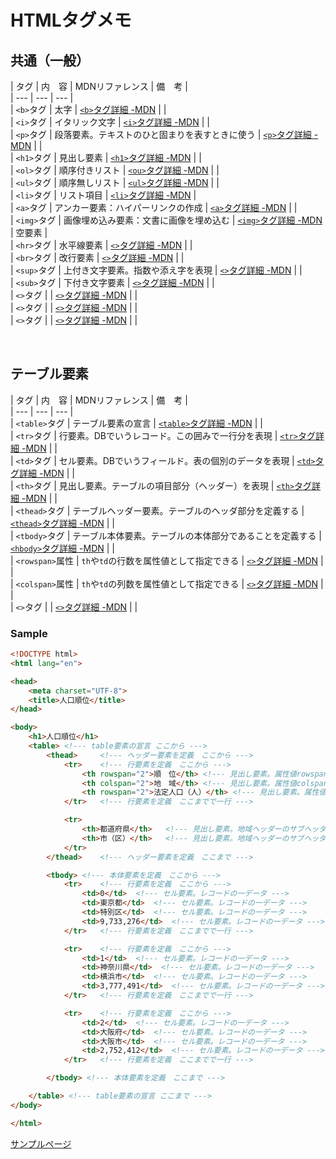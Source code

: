 # HTMLタグメモ
## 共通（一般）
| タグ | 内　容 | MDNリファレンス | 備　考 |    
| --- | --- | --- |  
| `<b>`タグ | 太字 | [`<b>`タグ詳細 -MDN](https://developer.mozilla.org/ja/docs/Web/HTML/Element/b) |  |  
| `<i>`タグ | イタリック文字 | [`<i>`タグ詳細 -MDN](https://developer.mozilla.org/ja/docs/Web/HTML/Element/i) |  |    
| `<p>`タグ | 段落要素。テキストのひと固まりを表すときに使う | [`<p>`タグ詳細 -MDN](https://developer.mozilla.org/ja/docs/Web/HTML/Element/p) |  |  
| `<h1>`タグ | 見出し要素 | [`<h1>`タグ詳細 -MDN](https://developer.mozilla.org/ja/docs/Web/HTML/Element/Heading_Elements) |  |    
| `<ol>`タグ | 順序付きリスト | [`<ou>`タグ詳細 -MDN](https://developer.mozilla.org/ja/docs/Web/HTML/Element/ol) |  |    
| `<ul>`タグ | 順序無しリスト | [`<ul>`タグ詳細 -MDN](https://developer.mozilla.org/ja/docs/Web/HTML/Element/ul) |  |    
| `<li>`タグ | リスト項目 | [`<li>`タグ詳細 -MDN](https://developer.mozilla.org/ja/docs/Web/HTML/Element/li) |  
| `<a>`タグ | アンカー要素：ハイパーリンクの作成 | [`<a>`タグ詳細 -MDN](https://developer.mozilla.org/ja/docs/Web/HTML/Element/a) |  |    
| `<img>`タグ | 画像埋め込み要素：文書に画像を埋め込む | [`<img>`タグ詳細 -MDN](https://developer.mozilla.org/ja/docs/Web/HTML/Element/img) | 空要素 |    
| `<hr>`タグ | 水平線要素 | [`<>`タグ詳細 -MDN]() |  |    
| `<br>`タグ | 改行要素 | [`<>`タグ詳細 -MDN]() |  |    
| `<sup>`タグ | 上付き文字要素。指数や添え字を表現 | [`<>`タグ詳細 -MDN]() |  |    
| `<sub>`タグ | 下付き文字要素 | [`<>`タグ詳細 -MDN]() |  |    
| `<>`タグ |  | [`<>`タグ詳細 -MDN]() |  |    
| `<>`タグ |  | [`<>`タグ詳細 -MDN]() |  |    
| `<>`タグ |  | [`<>`タグ詳細 -MDN]() |  |    
  
<br>  
  
## テーブル要素
| タグ | 内　容 | MDNリファレンス | 備　考 |    
| --- | --- | --- |  
| `<table>`タグ | テーブル要素の宣言 | [`<table>`タグ詳細 -MDN](https://developer.mozilla.org/ja/docs/Web/HTML/Element/table) |  |    
| `<tr>`タグ | 行要素。DBでいうレコード。この囲みで一行分を表現 | [`<tr>`タグ詳細 -MDN](https://developer.mozilla.org/ja/docs/Web/HTML/Element/tr) |  |    
| `<td>`タグ | セル要素。DBでいうフィールド。表の個別のデータを表現 | [`<td>`タグ詳細 -MDN](https://developer.mozilla.org/ja/docs/Web/HTML/Element/td) |  |    
| `<th>`タグ | 見出し要素。テーブルの項目部分（ヘッダー）を表現 | [`<th>`タグ詳細 -MDN](https://developer.mozilla.org/ja/docs/Web/HTML/Element/th) |  |    
| `<thead>`タグ | テーブルヘッダー要素。テーブルのヘッダ部分を定義する | [`<thead>`タグ詳細 -MDN](https://developer.mozilla.org/ja/docs/Web/HTML/Element/thead) |  |    
| `<tbody>`タグ | テーブル本体要素。テーブルの本体部分であることを定義する | [`<hbody>`タグ詳細 -MDN](https://developer.mozilla.org/ja/docs/Web/HTML/Element/tbody) |  |    
| `<rowspan>`属性 | `th`や`td`の行数を属性値として指定できる | [`<>`タグ詳細 -MDN]() |  |    
| `<colspan>`属性 | `th`や`td`の列数を属性値として指定できる | [`<>`タグ詳細 -MDN]() |  |    
| `<>`タグ |  | [`<>`タグ詳細 -MDN]() |  |    
  
### Sample
```html
<!DOCTYPE html>
<html lang="en">

<head>
    <meta charset="UTF-8">
    <title>人口順位</title>
</head>

<body>
    <h1>人口順位</h1>
    <table> <!--- table要素の宣言 ここから --->
        <thead>     <!--- ヘッダー要素を定義　ここから --->
            <tr>    <!--- 行要素を定義　ここから --->
                <th rowspan="2">順　位</th> <!--- 見出し要素。属性値rowspan="2"で設定されているので、2行分のセルを使っている --->
                <th colspan="2">地　域</th> <!--- 見出し要素。属性値colspan="2"で設定されているので、2列分のセルを使っている --->
                <th rowspan="2">法定人口（人）</th> <!--- 見出し要素。属性値rowspan="2"で設定されているので、2行分のセルを使っている --->
            </tr>   <!--- 行要素を定義　ここまでで一行 --->

            <tr>
                <th>都道府県</th>   <!--- 見出し要素。地域ヘッダーのサブヘッダーとなっている --->
                <th>市（区）</th>   <!--- 見出し要素。地域ヘッダーのサブヘッダーとなっている --->
            </tr>
        </thead>    <!--- ヘッダー要素を定義　ここまで --->

        <tbody> <!--- 本体要素を定義　ここから --->
            <tr>    <!--- 行要素を定義　ここから --->
                <td>0</td>  <!--- セル要素。レコードの一データ --->
                <td>東京都</td>  <!--- セル要素。レコードの一データ --->
                <td>特別区</td>  <!--- セル要素。レコードの一データ --->
                <td>9,733,276</td>  <!--- セル要素。レコードの一データ --->
            </tr>   <!--- 行要素を定義　ここまでで一行 --->

            <tr>    <!--- 行要素を定義　ここから --->
                <td>1</td>  <!--- セル要素。レコードの一データ --->
                <td>神奈川県</td>  <!--- セル要素。レコードの一データ --->
                <td>横浜市</td>  <!--- セル要素。レコードの一データ --->
                <td>3,777,491</td>  <!--- セル要素。レコードの一データ --->
            </tr>   <!--- 行要素を定義　ここまでで一行 --->

            <tr>    <!--- 行要素を定義　ここから --->
                <td>2</td>  <!--- セル要素。レコードの一データ --->
                <td>大阪府</td>  <!--- セル要素。レコードの一データ --->
                <td>大阪市</td>  <!--- セル要素。レコードの一データ --->
                <td>2,752,412</td>  <!--- セル要素。レコードの一データ --->
            </tr>   <!--- 行要素を定義　ここまでで一行 --->

        </tbody> <!--- 本体要素を定義　ここまで --->

    </table> <!--- table要素の宣言 ここまで --->
</body>

</html>
```  
  
[サンプルページ](Talble_Sample.html)

